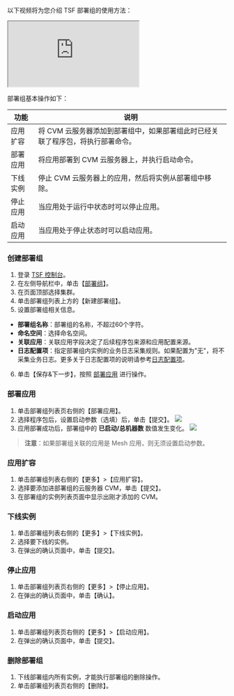 
以下视频将为您介绍 TSF 部署组的使用方法：
<div class="doc-video-mod"><iframe src="https://cloud.tencent.com/edu/learning/quick-play/2039-24421?source=gw.doc.media&withPoster=1&notip=1"></iframe></div>

部署组基本操作如下：

|功能|说明|
|---|---|
|应用扩容|将 CVM 云服务器添加到部署组中，如果部署组此时已经关联了程序包，将执行部署命令。|
|部署应用|将应用部署到 CVM 云服务器上，并执行启动命令。|
|下线实例|停止 CVM 云服务器上的应用，然后将实例从部署组中移除。|
|停止应用|当应用处于运行中状态时可以停止应用。|
|启动应用|当应用处于停止状态时可以启动应用。|

### 创建部署组
1. 登录 [TSF 控制台](https://console.cloud.tencent.com/tsf/index)。
2. 在左侧导航栏中，单击【[部署组](https://console.cloud.tencent.com/tsf/group)】。
3. 在页面顶部选择集群。
4. 单击部署组列表上方的【新建部署组】。
5. 设置部署组相关信息。
 - **部署组名称**：部署组的名称，不超过60个字符。
 - **命名空间**：选择命名空间。
 - **关联应用**：关联应用字段决定了后续程序包来源和应用配置来源。
 - **日志配置项**：指定部署组内实例的业务日志采集规则。如果配置为"无"，将不采集业务日志。更多关于日志配置项的说明请参考[日志配置项](https://cloud.tencent.com/document/product/649/13697)。
6. 单击【保存&下一步】，按照 [部署应用](#deploy) 进行操作。

### <span id='deploy'>部署应用</span>
1. 单击部署组列表页右侧的【部署应用】。
2. 选择程序包后，设置启动参数（选填）后，单击【提交】。
![](https://main.qcloudimg.com/raw/52fea97ed5d776fb8b72ed936f881c17.png)
3. 应用部署成功后，部署组中的 **已启动/总机器数** 数值发生变化。
![](https://main.qcloudimg.com/raw/28d371bcbacd5562296735108e2f3a27.png)

> **注意**：如果部署组关联的应用是 Mesh 应用，则无须设置启动参数。

### 应用扩容

1. 单击部署组列表右侧的【更多】>【应用扩容】。
2. 选择要添加进部署组的云服务器 CVM，单击【提交】。
3. 在部署组的实例列表页面中显示出刚才添加的 CVM。


### 下线实例
1. 单击部署组列表右侧的【更多】>【下线实例】。
2. 选择要下线的实例。
3. 在弹出的确认页面中，单击【提交】。

### 停止应用
1. 单击部署组列表页右侧的【更多】>【停止应用】。
2. 在弹出的确认页面中，单击【确认】。

### 启动应用
1. 单击部署组列表页右侧的【更多】>【启动应用】。
2. 在弹出的确认页面中，单击【提交】。

### 删除部署组
1. 下线部署组内所有实例，才能执行部署组的删除操作。
2. 单击部署组列表页右侧的【删除】。


